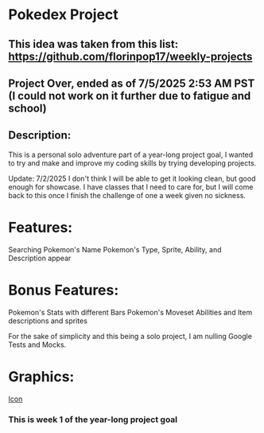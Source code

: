 # Pokedex Project
## This idea was taken from this list: https://github.com/florinpop17/weekly-projects
## Project Over, ended as of 7/5/2025 2:53 AM PST (I could not work on it further due to fatigue and school)

## Description:
This is a personal solo adventure part of a year-long project goal,
I wanted to try and make and improve my coding skills by trying developing projects.

Update: 7/2/2025
I don't think I will be able to get it looking clean, but good enough for showcase.
I have classes that I need to care for, but I will come back to this once I finish the challenge of one a week
given no sickness.

# Features:
Searching Pokemon's Name
Pokemon's Type, Sprite, Ability, and Description appear

# Bonus Features:
Pokemon's Stats with different Bars
Pokemon's Moveset
Abilities and Item descriptions and sprites

For the sake of simplicity and this being a solo project,
I am nulling Google Tests and Mocks.

# Graphics:
[Icon](https://www.deviantart.com/maratuna/art/Pokeball-Graphic-153980551)

### This is week 1 of the year-long project goal
